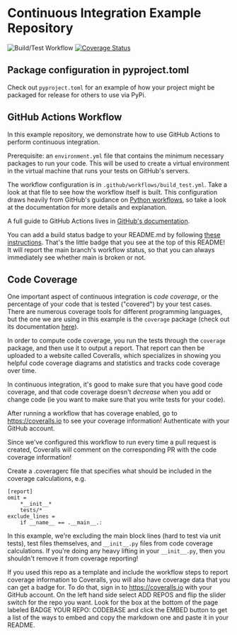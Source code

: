# Continuous Integration Example Repository

![Build/Test Workflow](https://github.com/UWDATA515/ci_example/actions/workflows/build_test.yml/badge.svg)
[![Coverage Status](https://coveralls.io/repos/github/UWDATA515/ci_example/badge.svg?branch=main)](https://coveralls.io/github/UWDATA515/ci_example?branch=main)

## Package configuration in pyproject.toml

Check out `pyproject.toml` for an example of how your project might be
packaged for release for others to use via PyPi.

## GitHub Actions Workflow

In this example repository, we demonstrate how to use GitHub Actions to
perform continuous integration.

Prerequisite: an `environment.yml` file that contains the minimum
necessary packages to run your code. This will be used to create a
virtual environment in the virtual machine that runs your tests on
GitHub's servers.

The workflow configuration is in `.github/workflows/build_test.yml`.
Take a look at that file to see how the workflow itself is built. This
configuration draws heavily from GitHub's guidance on
[Python workflows](https://docs.github.com/en/actions/automating-builds-and-tests/building-and-testing-python),
so take a look at the documentation for more details and explanation.

A full guide to GitHub Actions lives in [GitHub's documentation](https://docs.github.com/en/actions).

You can add a build status badge to your README.md by following [these instructions](https://docs.github.com/en/actions/monitoring-and-troubleshooting-workflows/adding-a-workflow-status-badge).
That's the little badge that you see at the top of this README! It will
report the main branch's workflow status, so that you can always
immediately see whether main is broken or not.


## Code Coverage

One important aspect of continuous integration is *code coverage*, or
the percentage of your code that is tested ("covered") by your test cases.
There are numerous coverage tools for different programming languages,
but the one we are using in this example is the `coverage` package
(check out its documentation [here](https://coverage.readthedocs.io)).

In order to compute code coverage, you run the tests through the
`coverage` package, and then use it to output a report. That report
can then be uploaded to a website called Coveralls, which specializes
in showing you helpful code coverage diagrams and statistics and tracks
code coverage over time.

In continuous integration, it's good to make sure that you have good
code coverage, and that code coverage doesn't *decrease* when you add
or change code (ie you want to make sure that you write tests for
your code).

After running a workflow that has coverage enabled, go to
https://coveralls.io to see your coverage information! Authenticate
with your GitHub account.

Since we've configured this workflow to run every time a pull request
is created, Coveralls will comment on the corresponding PR with the
code coverage information!

Create a .coveragerc file that specifies what should be included in the coverage calculations, e.g.

```
[report]
omit =  
    *__init__*
    tests/*
exclude_lines =
    if __name__ == .__main__.:
```

In this example, we're excluding the main block lines (hard to test
via unit tests), test files themselves, and `__init__.py` files from
code coverage calculations. If you're doing any heavy lifting in your
`__init__.py`, then you shouldn't remove it from coverage reporting!

If you used this repo as a template and include the workflow steps to
report coverage information to Coveralls, you will also have coverage data that you can get a badge for. To do that, sign in to https://coveralls.io with your GitHub account. On the left hand side select ADD REPOS and flip the slider switch for the repo you want. Look for the box at the bottom of the page labeled BADGE YOUR REPO: CODEBASE and click the EMBED button to get a list of the ways to embed and copy the markdown one and paste it in your README.
